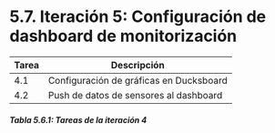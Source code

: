 # 5.7. Iteración 5: Configuración de dashboard de monitorización

| Tarea | Descripción |
| -- | -- |
| 4.1 | Configuración de gráficas en Ducksboard |
| 4.2 | Push de datos de sensores al dashboard |
##### *Tabla 5.6.1: Tareas de la iteración 4* 